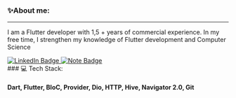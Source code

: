 ### ✨About me:
---
I am a Flutter developer with 1,5 + years of commercial experience. In my free time, I strengthen my knowledge of Flutter development and Computer Science
<div id="badges">
  <a href="https://t.me/bekzhandyace">
    <img src="https://img.shields.io/badge/Telegram-blue?style=for-the-badge&logo=telegram&logoColor=white" alt="LinkedIn Badge"/>
  </a>
  <a href="https://docs.google.com/document/d/129R0dAoOjNsAudv-Y1k2PKzddcII-BnhyO9fin1YyC8/edit#">
    <img src="https://img.shields.io/badge/My resume-9cf?style=for-the-badge&logo=note&logoColor=white" alt="Note Badge"/>
  </a>
</div>
### 💻 Tech Stack:
<h4> Dart, Flutter, BloC, Provider, Dio, HTTP, Hive, Navigator 2.0, Git </h4>

